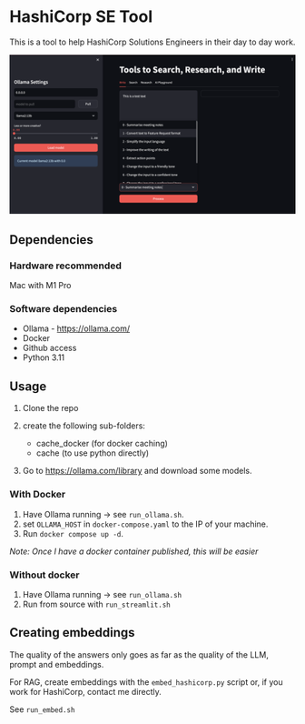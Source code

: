 # HashiCorp SE Tool

This is a tool to help HashiCorp Solutions Engineers in their day to day work.

![SE Tool Screenshot](assets/Screenshot_se_tools.png)

## Dependencies

### Hardware recommended
Mac with M1 Pro

### Software dependencies
 - Ollama - https://ollama.com/
 - Docker
 - Github access
 - Python 3.11

## Usage

1. Clone the repo
2. create the following sub-folders:
    * cache_docker (for docker caching)
    * cache (to use python directly)

3. Go to https://ollama.com/library and download some models.

### With Docker

1. Have Ollama running -> see `run_ollama.sh`.
2. set `OLLAMA_HOST` in `docker-compose.yaml` to the IP of your machine. 
3. Run `docker compose up -d`.

*Note: Once I have a docker container published, this will be easier*

### Without docker

1. Have Ollama running -> see `run_ollama.sh`
2. Run from source with `run_streamlit.sh`

## Creating embeddings

The quality of the answers only goes as far as the quality of the LLM, prompt and embeddings.

For RAG, create embeddings with the `embed_hashicorp.py` script or, if you work for HashiCorp, contact me directly.

See `run_embed.sh`
